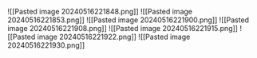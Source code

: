 ![[Pasted image 20240516221848.png]]
![[Pasted image 20240516221853.png]]
![[Pasted image 20240516221900.png]]
![[Pasted image 20240516221908.png]]
![[Pasted image 20240516221915.png]]
![[Pasted image 20240516221922.png]]
![[Pasted image 20240516221930.png]]
